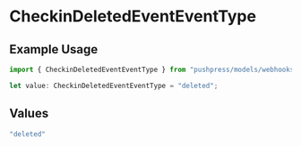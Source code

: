 # CheckinDeletedEventEventType

## Example Usage

```typescript
import { CheckinDeletedEventEventType } from "pushpress/models/webhooks/checkindeletedevent.js";

let value: CheckinDeletedEventEventType = "deleted";
```

## Values

```typescript
"deleted"
```